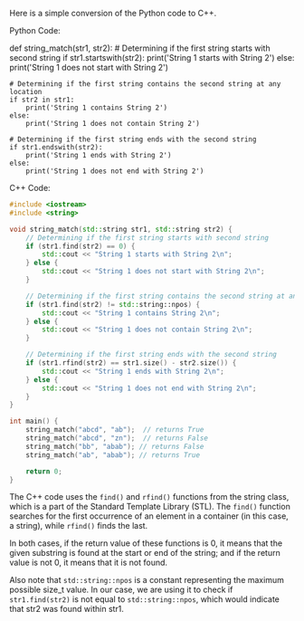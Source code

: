 Here is a simple conversion of the Python code to C++.

Python Code:

def string_match(str1, str2):
    # Determining if the first string starts with second string
    if str1.startswith(str2):
        print('String 1 starts with String 2')
    else:
        print('String 1 does not start with String 2')

    # Determining if the first string contains the second string at any location
    if str2 in str1:
        print('String 1 contains String 2')
    else:
        print('String 1 does not contain String 2')

    # Determining if the first string ends with the second string
    if str1.endswith(str2):
        print('String 1 ends with String 2')
    else:
        print('String 1 does not end with String 2')

C++ Code:
```cpp
#include <iostream>
#include <string>

void string_match(std::string str1, std::string str2) {
    // Determining if the first string starts with second string
    if (str1.find(str2) == 0) {
        std::cout << "String 1 starts with String 2\n";
    } else {
        std::cout << "String 1 does not start with String 2\n";
    }

    // Determining if the first string contains the second string at any location
    if (str1.find(str2) != std::string::npos) {
        std::cout << "String 1 contains String 2\n";
    } else {
        std::cout << "String 1 does not contain String 2\n";
    }

    // Determining if the first string ends with the second string
    if (str1.rfind(str2) == str1.size() - str2.size()) {
        std::cout << "String 1 ends with String 2\n";
    } else {
        std::cout << "String 1 does not end with String 2\n";
    }
}

int main() {
    string_match("abcd", "ab");  // returns True
    string_match("abcd", "zn");  // returns False
    string_match("bb", "abab"); // returns False
    string_match("ab", "abab"); // returns True

    return 0;
}
```

The C++ code uses the `find()` and `rfind()` functions from the string class, which is a part of the Standard Template Library (STL). The `find()` function searches for the first occurrence of an element in a container (in this case, a string), while `rfind()` finds the last.

In both cases, if the return value of these functions is 0, it means that the given substring is found at the start or end of the string; and if the return value is not 0, it means that it is not found.

Also note that `std::string::npos` is a constant representing the maximum possible size_t value. In our case, we are using it to check if `str1.find(str2)` is not equal to `std::string::npos`, which would indicate that str2 was found within str1.
